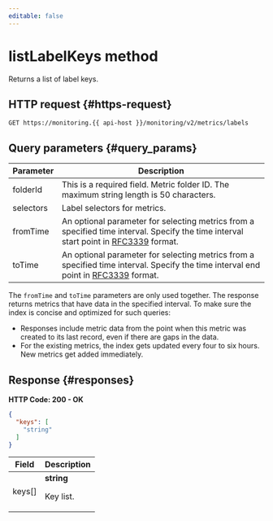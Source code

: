 ```yaml
---
editable: false
---
```


# listLabelKeys method
Returns a list of label keys.
 

 
## HTTP request {#https-request}
```
GET https://monitoring.{{ api-host }}/monitoring/v2/metrics/labels
```
 
## Query parameters {#query_params}
 
Parameter | Description
--- | ---
folderId | This is a required field. Metric folder ID. The maximum string length is 50 characters.
selectors | Label selectors for metrics.
fromTime | An optional parameter for selecting metrics from a specified time interval. Specify the time interval start point in <a href="https://www.ietf.org/rfc/rfc3339.txt">RFC3339</a> format.
toTime | An optional parameter for selecting metrics from a specified time interval. Specify the time interval end point in <a href="https://www.ietf.org/rfc/rfc3339.txt">RFC3339</a> format.

The `fromTime` and `toTime` parameters are only used together. The response returns metrics that have data in the specified interval. To make sure the index is concise and optimized for such queries:

- Responses include metric data from the point when this metric was created to its last record, even if there are gaps in the data.
- For the existing metrics, the index gets updated every four to six hours. New metrics get added immediately. 

## Response {#responses}
**HTTP Code: 200 - OK**

```json 
{
  "keys": [
    "string"
  ]
}
```

 
Field | Description
--- | ---
keys[] | **string**<br><p>Key list.</p> 
